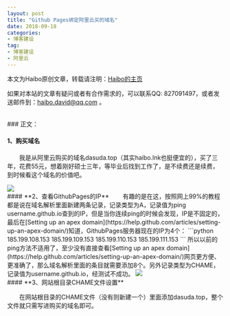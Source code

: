 ```yaml
---
layout: post
title: "Github Pages绑定阿里云买的域名"
date: 2018-09-18
categories:
- 博客建设
tag:
- 博客建设
- 阿里云
---
```


本文为Haibo原创文章，转载请注明：[Haibo的主页](https://dasuda.top)

如果对本站的文章有疑问或者有合作需求的，可以联系QQ: 827091497，或者发送邮件到：[haibo.david@qq.com](mailto:haibo.david@qq.com) 。

<br>
### 正文：

#### **1、购买域名**

&emsp;&emsp;我是从阿里云购买的域名dasuda.top（其实haibo.lnk也挺便宜的），买了三年，花费55元，想着刚好硕士三年，等毕业后找到工作了，是不续费还是续费，到时候看这个域名的价值吧。

<img src="/images/posts/GithubPages/1.jpg"/>
<br>
#### **2、查看GithubPages的IP**
&emsp;&emsp;有趣的是在这，按照网上99%的教程都是说在域名解析里面新建两条记录，记录类型为A，记录值为ping username.github.io查到的IP，但是当你连续ping的时候会发现，IP是不固定的，最后在[Setting up an apex domain](https://help.github.com/articles/setting-up-an-apex-domain/)知道，GithubPages服务器现在的IP为4个：
```python
185.199.108.153
185.199.109.153
185.199.110.153
185.199.111.153
```
所以以前的ping方法不适用了，至少没有直接查看[Setting up an apex domain](https://help.github.com/articles/setting-up-an-apex-domain/)网页更方便、更准确了，那么域名解析里面的条目就需要添加8个。另外记录类型为CHAME，记录值为username.github.io，经测试不成功。

<img src="/images/posts/GithubPages/2.jpg"/>
<br>
#### **3、网站根目录CHAME文件设置**

&emsp;&emsp;在网站根目录的CHAME文件（没有则新建一个）里面添加dasuda.top，整个文件就只需写进购买的域名即可。
